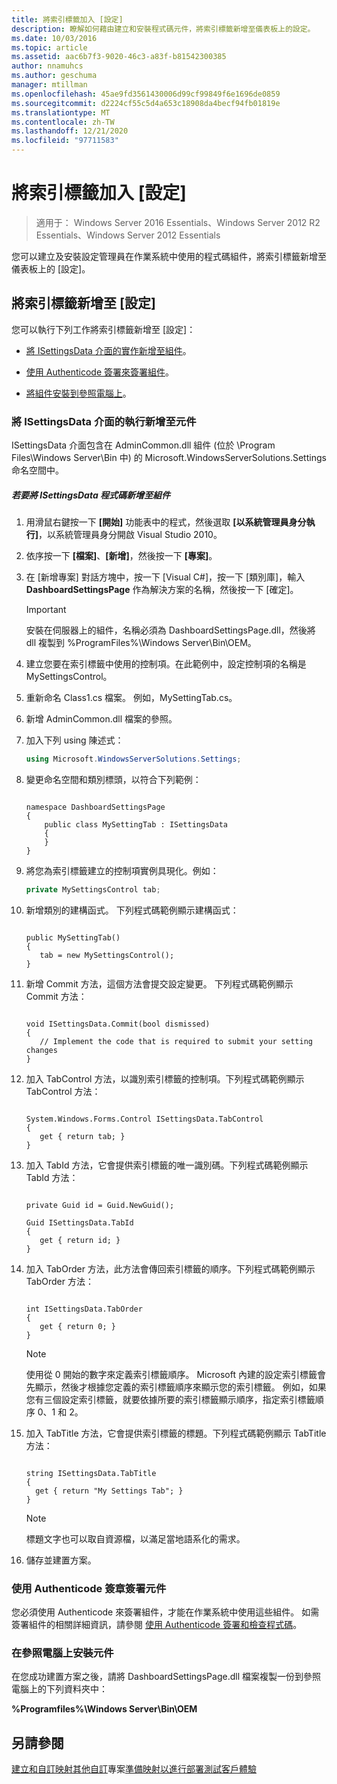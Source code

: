 ```yaml
---
title: 將索引標籤加入 [設定]
description: 瞭解如何藉由建立和安裝程式碼元件，將索引標籤新增至儀表板上的設定。
ms.date: 10/03/2016
ms.topic: article
ms.assetid: aac6b7f3-9020-46c3-a83f-b81542300385
author: nnamuhcs
ms.author: geschuma
manager: mtillman
ms.openlocfilehash: 45ae9fd3561430006d99cf99849f6e1696de0859
ms.sourcegitcommit: d2224cf55c5d4a653c18908da4becf94fb01819e
ms.translationtype: MT
ms.contentlocale: zh-TW
ms.lasthandoff: 12/21/2020
ms.locfileid: "97711583"
---
```

# <a name="add-a-tab-to-settings"></a>將索引標籤加入 [設定]

>適用于： Windows Server 2016 Essentials、Windows Server 2012 R2 Essentials、Windows Server 2012 Essentials

您可以建立及安裝設定管理員在作業系統中使用的程式碼組件，將索引標籤新增至儀表板上的 [設定]。

## <a name="add-a-tab-to-settings"></a>將索引標籤新增至 [設定]
 您可以執行下列工作將索引標籤新增至 [設定]：

-   [將 ISettingsData 介面的實作新增至組件](Add-a-Tab-to-Settings.md#BKMK_ISettingsData)。

-   [使用 Authenticode 簽署來簽署組件](Add-a-Tab-to-Settings.md#BKMK_SignAssembly)。

-   [將組件安裝到參照電腦上](Add-a-Tab-to-Settings.md#BKMK_InstallAssembly)。

###  <a name="add-an-implementation-of-the-isettingsdata-interface-to-the-assembly"></a><a name="BKMK_ISettingsData"></a> 將 ISettingsData 介面的執行新增至元件
 ISettingsData 介面包含在 AdminCommon.dll 組件 (位於 \Program Files\Windows Server\Bin 中) 的 Microsoft.WindowsServerSolutions.Settings 命名空間中。

##### <a name="to-add-the-isettingsdata-code-to-the-assembly"></a>若要將 ISettingsData 程式碼新增至組件

1.  用滑鼠右鍵按一下 **[開始]** 功能表中的程式，然後選取 **[以系統管理員身分執行]**，以系統管理員身分開啟 Visual Studio 2010。

2.  依序按一下 **[檔案]**、**[新增]**，然後按一下 **[專案]**。

3.  在 [新增專案] 對話方塊中，按一下 [Visual C#]，按一下 [類別庫]，輸入 **DashboardSettingsPage** 作為解決方案的名稱，然後按一下 [確定]。

    > [!IMPORTANT]
    >  安裝在伺服器上的組件，名稱必須為 DashboardSettingsPage.dll，然後將 dll 複製到 %ProgramFiles%\Windows Server\Bin\OEM。

4.  建立您要在索引標籤中使用的控制項。在此範例中，設定控制項的名稱是 MySettingsControl。

5.  重新命名 Class1.cs 檔案。 例如，MySettingTab.cs。

6.  新增 AdminCommon.dll 檔案的參照。

7.  加入下列 using 陳述式：

    ```c#
    using Microsoft.WindowsServerSolutions.Settings;
    ```

8.  變更命名空間和類別標頭，以符合下列範例：

    ```

    namespace DashboardSettingsPage
    {
        public class MySettingTab : ISettingsData
        {
        }
    }

    ```

9. 將您為索引標籤建立的控制項實例具現化。例如：

    ```c#
    private MySettingsControl tab;
    ```

10. 新增類別的建構函式。 下列程式碼範例顯示建構函式：

    ```

    public MySettingTab()
    {
       tab = new MySettingsControl();
    }
    ```

11. 新增 Commit 方法，這個方法會提交設定變更。 下列程式碼範例顯示 Commit 方法：

    ```

    void ISettingsData.Commit(bool dismissed)
    {
       // Implement the code that is required to submit your setting changes
    }
    ```

12. 加入 TabControl 方法，以識別索引標籤的控制項。下列程式碼範例顯示 TabControl 方法：

    ```

    System.Windows.Forms.Control ISettingsData.TabControl
    {
       get { return tab; }
    }
    ```

13. 加入 TabId 方法，它會提供索引標籤的唯一識別碼。下列程式碼範例顯示 TabId 方法：

    ```

    private Guid id = Guid.NewGuid();

    Guid ISettingsData.TabId
    {
       get { return id; }
    }
    ```

14. 加入 TabOrder 方法，此方法會傳回索引標籤的順序。下列程式碼範例顯示 TabOrder 方法：

    ```

    int ISettingsData.TabOrder
    {
       get { return 0; }
    }
    ```

    > [!NOTE]
    >  使用從 0 開始的數字來定義索引標籤順序。 Microsoft 內建的設定索引標籤會先顯示，然後才根據您定義的索引標籤順序來顯示您的索引標籤。 例如，如果您有三個設定索引標籤，就要依據所要的索引標籤顯示順序，指定索引標籤順序 0、1 和 2。

15. 加入 TabTitle 方法，它會提供索引標籤的標題。下列程式碼範例顯示 TabTitle 方法：

    ```

    string ISettingsData.TabTitle
    {
      get { return "My Settings Tab"; }
    }
    ```

    > [!NOTE]
    >  標題文字也可以取自資源檔，以滿足當地語系化的需求。

16. 儲存並建置方案。

###  <a name="sign-the-assembly-with-an-authenticode-signature"></a><a name="BKMK_SignAssembly"></a> 使用 Authenticode 簽章簽署元件
 您必須使用 Authenticode 來簽署組件，才能在作業系統中使用這些組件。 如需簽署組件的相關詳細資訊，請參閱 [使用 Authenticode 簽署和檢查程式碼](https://msdn.microsoft.com/library/ms537364\(VS.85\).aspx#SignCode)。

###  <a name="install-the-assembly-on-the-reference-computer"></a><a name="BKMK_InstallAssembly"></a> 在參照電腦上安裝元件
 在您成功建置方案之後，請將 DashboardSettingsPage.dll 檔案複製一份到參照電腦上的下列資料夾中：

 **%Programfiles%\Windows Server\Bin\OEM**

## <a name="see-also"></a>另請參閱
 [建立和自訂映射](Creating-and-Customizing-the-Image.md)[其他自訂](Additional-Customizations.md)專案[準備映射以進行部署](Preparing-the-Image-for-Deployment.md)[測試客戶體驗](Testing-the-Customer-Experience.md)